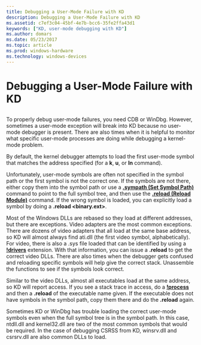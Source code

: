 ```yaml
---
title: Debugging a User-Mode Failure with KD
description: Debugging a User-Mode Failure with KD
ms.assetid: c7ef3c04-45bf-4e7b-bcc6-35fe2ffa43d1
keywords: ["KD, user-mode debugging with KD"]
ms.author: domars
ms.date: 05/23/2017
ms.topic: article
ms.prod: windows-hardware
ms.technology: windows-devices
---
```


# Debugging a User-Mode Failure with KD


## <span id="ddk_debugging_user_mode_failures_with_kd_dbg"></span><span id="DDK_DEBUGGING_USER_MODE_FAILURES_WITH_KD_DBG"></span>


To properly debug user-mode failures, you need CDB or WinDbg. However, sometimes a user-mode exception will break into KD because no user-mode debugger is present. There are also times when it is helpful to monitor what specific user-mode processes are doing while debugging a kernel-mode problem.

By default, the kernel debugger attempts to load the first user-mode symbol that matches the address specified (for a **k**, **u**, or **ln** command).

Unfortunately, user-mode symbols are often not specified in the symbol path or the first symbol is not the correct one. If the symbols are not there, either copy them into the symbol path or use a [**.sympath (Set Symbol Path)**](-sympath--set-symbol-path-.md) command to point to the full symbol tree, and then use the [**.reload (Reload Module)**](-reload--reload-module-.md) command. If the wrong symbol is loaded, you can explicitly load a symbol by doing a **.reload &lt;binary.ext&gt;**.

Most of the Windows DLLs are rebased so they load at different addresses, but there are exceptions. Video adapters are the most common exceptions. There are dozens of video adapters that all load at the same base address, so KD will almost always find ati.dll (the first video symbol, alphabetically). For video, there is also a .sys file loaded that can be identified by using a [**!drivers**](-drivers.md) extension. With that information, you can issue a **.reload** to get the correct video DLLs. There are also times when the debugger gets confused and reloading specific symbols will help give the correct stack. Unassemble the functions to see if the symbols look correct.

Similar to the video DLLs, almost all executables load at the same address, so KD will report access. If you see a stack trace in access, do a [**!process**](-process.md) and then a **.reload** of the executable name given. If the executable does not have symbols in the symbol path, copy them there and do the **.reload** again.

Sometimes KD or WinDbg has trouble loading the correct user-mode symbols even when the full symbol tree is in the symbol path. In this case, ntdll.dll and kernel32.dll are two of the most common symbols that would be required. In the case of debugging CSRSS from KD, winsrv.dll and csrsrv.dll are also common DLLs to load.

 

 





